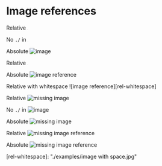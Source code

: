 # Image references

<!-- Valid: -->

Relative ![image](./examples/image.jpg)

No `./` in ![image](examples/image.jpg)

Absolute ![image](https://github.com/wooorm/test/blob/main/examples/image.jpg)

Relative ![image reference][rel]

Absolute ![image reference][abs]

Relative with whitespace ![image reference][rel-whitespace]

<!-- Invalid: -->

Relative ![missing image](./examples/missing.jpg)

No `./` in ![image](examples/missing.jpg)

Absolute ![missing image](https://github.com/wooorm/test/blob/main/examples/missing.jpg)

Relative ![missing image reference][rel-missing]

Absolute ![missing image reference][abs-missing]

<!-- Definitions: -->

[rel]: ./examples/image.jpg

[abs]: https://github.com/wooorm/test/blob/main/examples/image.jpg

[rel-missing]: ./examples/missing.jpg

[abs-missing]: https://github.com/wooorm/test/blob/main/examples/missing.jpg

[rel-whitespace]: "./examples/image with space.jpg"
